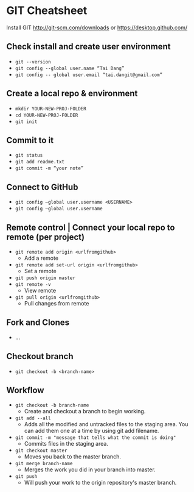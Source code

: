 # GIT Cheatsheet

Install GIT http://git-scm.com/downloads or https://desktop.github.com/

## Check install and create user environment

- `git --version`
- `git config --global user.name “Tai Dang”`
- `git config -- global user.email “tai.dangit@gmail.com”`

## Create a local repo & environment

- `mkdir YOUR-NEW-PROJ-FOLDER`
- `cd YOUR-NEW-PROJ-FOLDER`
- `git init`

## Commit to it

- `git status`
- `git add readme.txt`
- `git commit -m “your note”`

## Connect to GitHub

- `git config —global user.username <USERNAME>`
- `git config —global user.username`

## Remote control | Connect your local repo to remote (per project)

- `git remote add origin <urlfromgithub>`
   - Add a remote
- `git remote add set-url origin <urlfromgithub>`
   - Set a remote
- `git push origin master`
- `git remote -v`
   - View remote
- `git pull origin <urlfromgithub>`
    - Pull changes from remote

## Fork and Clones

- ...

## Checkout branch

- `git checkout -b <branch-name>`

## Workflow

- `git checkout -b branch-name`
   - Create and checkout a branch to begin working.
- `git add --all`
   - Adds all the modified and untracked files to the staging area. You can add them one at a time by using git add filename.
- `git commit -m "message that tells what the commit is doing"`
   - Commits files in the staging area.
- `git checkout master`
   - Moves you back to the master branch.
- `git merge branch-name`
   - Merges the work you did in your branch into master.
- `git push`
   - Will push your work to the origin repository's master branch.